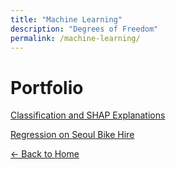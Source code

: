 ```yaml
---
title: "Machine Learning"
description: "Degrees of Freedom"
permalink: /machine-learning/
---
```


# Portfolio

[Classification and SHAP Explanations](/pima-indians/machine-learning-pima-indians/)

[Regression on Seoul Bike Hire](/machine-learning/seoul-bike-hire/machine-learning-seoul-bike-hire/)


[← Back to Home](/)